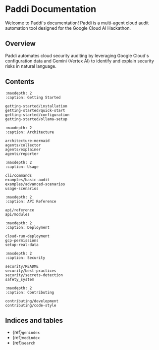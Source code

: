 # Paddi Documentation

Welcome to Paddi's documentation! Paddi is a multi-agent cloud audit automation tool designed for the Google Cloud AI Hackathon.

## Overview

Paddi automates cloud security auditing by leveraging Google Cloud's configuration data and Gemini (Vertex AI) to identify and explain security risks in natural language.

## Contents

```{toctree}
:maxdepth: 2
:caption: Getting Started

getting-started/installation
getting-started/quick-start
getting-started/configuration
getting-started/ollama-setup
```

```{toctree}
:maxdepth: 2
:caption: Architecture

architecture-mermaid
agents/collector
agents/explainer
agents/reporter
```

```{toctree}
:maxdepth: 2
:caption: Usage

cli/commands
examples/basic-audit
examples/advanced-scenarios
usage-scenarios
```

```{toctree}
:maxdepth: 2
:caption: API Reference

api/reference
api/modules
```

```{toctree}
:maxdepth: 2
:caption: Deployment

cloud-run-deployment
gcp-permissions
setup-real-data
```

```{toctree}
:maxdepth: 2
:caption: Security

security/README
security/best-practices
security/secrets-detection
safety_system
```

```{toctree}
:maxdepth: 2
:caption: Contributing

contributing/development
contributing/code-style
```

## Indices and tables

* {ref}`genindex`
* {ref}`modindex`
* {ref}`search`
